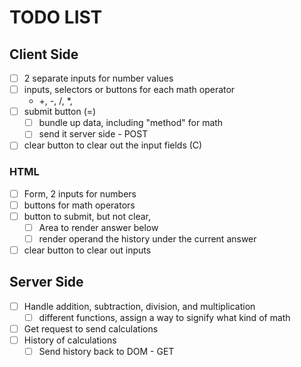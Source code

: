 # TODO LIST

## Client Side

- [ ] 2 separate inputs for number values
- [ ] inputs, selectors or buttons for each math operator
  - +, -, /, \*,
- [ ] submit button (=)
  - [ ] bundle up data, including "method" for math
  - [ ] send it server side - POST
- [ ] clear button to clear out the input fields (C)

### HTML

- [ ] Form, 2 inputs for numbers
- [ ] buttons for math operators
- [ ] button to submit, but not clear,
  - [ ] Area to render answer below
  - [ ] render operand the history under the current answer
- [ ] clear button to clear out inputs

## Server Side

- [ ] Handle addition, subtraction, division, and multiplication
  - [ ] different functions, assign a way to signify what kind of math
- [ ] Get request to send calculations
- [ ] History of calculations
  - [ ] Send history back to DOM - GET
